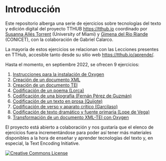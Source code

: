 # Introducción 

Este repositorio alberga una serie de ejercicios sobre tecnologías del texto y edición digital del proyecto TTHUB <https://tthub.io> coordinado por [Susanna Allés Torrent](http://susannalles.com) (University of Miami) y [Gimena del Rio Riande](https://www.aacademica.org/gimena.delrio.riande) (CONICET), con la colaboración de Gabriel Calarco.

La mayoría de estos ejercicios se relacionan con las Lecciones presentes en TTHub, accesible tanto desde su sitio web <https://tthub.io/aprende/>.

Hasta el momento, en septiembre 2022, se ofrecen 9 ejercicios:

1. [Instrucciones para la instalación de Oxygen](https://tthub.io/beta/aprende/ejercicios/instrucciones-para-la-instalacion-de-oxygen)
2. [Creación de un documento XML](https://tthub.io/beta/aprende/ejercicios/creacion-de-un-documento-xml)
3. [Creación de un documento TEI](https://tthub.io/beta/aprende/ejercicios/creacion-de-un-documento-tei)
4. [Codificación de un poema (Lorca)](https://tthub.io/beta/aprende/ejercicios/codificacion-de-un-poema-lorca)
5. [Codificación de una biografía (Fernán Pérez de Guzmán)](https://tthub.io/beta/aprende/ejercicios/codificacion-de-una-biografia-fernan-perez-de-guzman)
6. [Codificación de un texto en prosa (Quijote)](https://tthub.io/beta/aprende/ejercicios/codificacion-de-un-texto-en-prosa-quijote)
7. [Codificación de verso y aparato crítico (Garcilaso)](https://tthub.io/beta/aprende/ejercicios/codificacion-de-verso-y-aparato-critico-garcilaso)
8. [Codificación de texto dramático y fuente primaria (Lope de Vega)](https://tthub.io/beta/aprende/ejercicios/codificacion-de-texto-dramatico-y-fuente-primaria-lope-de-vega)
9. [Transformación de un documento XML-TEI con Oxygen](https://tthub.io/beta/aprende/ejercicios/transformacion-de-un-documento-xml-tei-con-oxygen)

El proyecto está abierto a colaboración y nos gustaría que el elenco de ejercicios fuera incrementándose para poder así tener más materiales disponibles a la hora de enseñar y aprender tecnologías del texto y, en especial, la Text Encoding Initiative.

<a rel="license" href="http://creativecommons.org/licenses/by-nc-sa/4.0/"><img alt="Creative Commons License" style="border-width:0" src="https://i.creativecommons.org/l/by-nc-sa/4.0/88x31.png" /></a>
